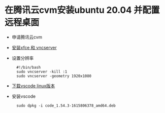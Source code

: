 # 在腾讯云cvm安装ubuntu 20.04 并配置远程桌面

* 申请腾讯云cvm

* [安装xfce 和 vncserver](https://www.digitalocean.com/community/tutorials/how-to-install-and-configure-vnc-on-ubuntu-20-04)

* 设置分辨率

        #!/bin/bash
        sudo vncserver -kill :1
        sudo vncserver -geometry 1920x1080

* [下载vscode linux版本](https://az764295.vo.msecnd.net/stable/2b9aebd5354a3629c3aba0a5f5df49f43d6689f8/code_1.54.3-1615806378_amd64.deb)

* 安装vscode

        sudo dpkg -i code_1.54.3-1615806378_amd64.deb

